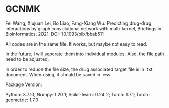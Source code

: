 # GCNMK

Fei Wang, Xiujuan Lei, Bo Liao, Fang-Xiang Wu. Predicting drug-drug interactions by graph convolutional network with multi-kernel, Briefings in Bioinformatics, 2021. DOI: 10.1093/bib/bbab511

All codes are in the same file. It works, but maybe not easy to read.

In the future, I will seperate them into individual modules. Also, the file path need to be adjusted.

In order to reduce the file size, the drug associated target file is in .txt document. When using, it should be saved in .csv.

Package Version:

Python: 3.7.10; 
Numpy: 1.20.1; 
Scikit-learn: 0.24.2; 
Torch: 1.7.1; 
Torch-geometric: 1.7.0

